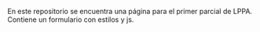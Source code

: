 En este repositorio se encuentra una página para el primer parcial de LPPA.
Contiene un formulario con estilos y js.